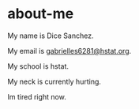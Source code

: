 # about-me
My name is Dice Sanchez.

My email is gabrielles6281@hstat.org.

My school is hstat.

My neck is currently hurting.

Im tired right now.